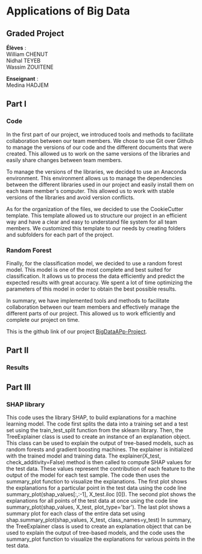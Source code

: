# Applications of Big Data
## Graded Project

**Élèves** :  
William  CHENUT  
Nidhal  TEYEB  
Wassim  ZOUITENE  

**Enseignant** :  
Medina  HADJEM  



## Part I

### Code

In the first part of our project, we introduced tools and methods to facilitate collaboration between our team members. We chose to use Git over Github to manage the versions of our code and the different documents that were created. This allowed us to work on the same versions of the libraries and easily share changes between team members.

To manage the versions of the libraries, we decided to use an Anaconda environment. This environment allows us to manage the dependencies between the different libraries used in our project and easily install them on each team member's computer. This allowed us to work with stable versions of the libraries and avoid version conflicts.

As for the organization of the files, we decided to use the CookieCutter template. This template allowed us to structure our project in an efficient way and have a clear and easy to understand file system for all team members. We customized this template to our needs by creating folders and subfolders for each part of the project.

### Random Forest

Finally, for the classification model, we decided to use a random forest model. This model is one of the most complete and best suited for classification. It allows us to process the data efficiently and predict the expected results with great accuracy. We spent a lot of time optimizing the parameters of this model in order to obtain the best possible results.

In summary, we have implemented tools and methods to facilitate collaboration between our team members and effectively manage the different parts of our project. This allowed us to work efficiently and complete our project on time.

This is the github link of our project [BigDataAPp-Project](https://github.com/williamchnt/BigDataAPp-Project).

## Part II

### Results


## Part III

### SHAP library


This code uses the library SHAP, to build explanations for a machine learning model. The code first splits the data into a training set and a test set using the train_test_split function from the sklearn library.
Then, the TreeExplainer class is used to create an instance of an explanation object. This class can be used to explain the output of tree-based models, such as random forests and gradient boosting machines. The explainer is initialized with the trained model and training data.
The explainer(X_test, check_additivity=False) method is then called to compute SHAP values for the test data. These values represent the contribution of each feature to the output of the model for each test sample.
The code then uses the summary_plot function to visualize the explanations. The first plot shows the explanations for a particular point in the test data using the code line summary_plot(shap_values[:,:-1], X_test.iloc [0]). The second plot shows the explanations for all points of the test data at once using the code line summary_plot(shap_values, X_test, plot_type='bar'). The last plot shows a summary plot for each class of the entire data set using shap.summary_plot(shap_values, X_test, class_names=y_test)
In summary, the TreeExplainer class is used to create an explanation object that can be used to explain the output of tree-based models, and the code uses the summary_plot function to visualize the explanations for various points in the test data.
